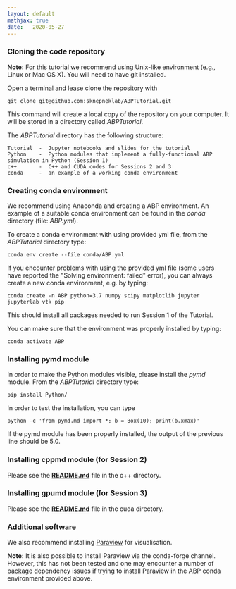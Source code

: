 ```yaml
---
layout: default
mathjax: true
date:   2020-05-27
---
```


### Cloning the code repository

**Note:** For this tutorial we recommend using Unix-like environment (e.g., Linux or Mac OS X). You will need to have git installed. 

Open a terminal and lease clone the repository with 

`git clone git@github.com:sknepneklab/ABPTutorial.git`

This command will create a local copy of the repository on your computer. It will be stored in a directory called *ABPTutorial*. 

The *ABPTutorial* directory has the following structure:

    Tutorial  -  Jupyter notebooks and slides for the tutorial
    Python    -  Python modules that implement a fully-functional ABP simulation in Python (Session 1)
    c++       -  C++ and CUDA codes for Sessions 2 and 3
    conda     -  an example of a working conda environment 

### Creating conda environment 

We recommend using Anaconda and creating a ABP environment. An example of a suitable conda environment can be found in the *conda* directory (file: *ABP.yml*).

To create a conda environment with using provided yml file, from the *ABPTutorial* directory type:

`conda env create --file conda/ABP.yml`

If you encounter problems with using the provided yml file (some users have reported the "Solving environment: failed" error), you can always create a new conda environment, e.g. by typing:

`conda create -n ABP python=3.7 numpy scipy matplotlib jupyter jupyterlab vtk pip`

This should install all packages needed to run Session 1 of the Tutorial. 

You can make sure that the environment was properly installed by typing:

`conda activate ABP`


### Installing pymd module

In order to make the Python modules visible, please install the *pymd* module. From the *ABPTutorial* directory type:

`pip install Python/`

In order to test the installation, you can type

`python -c 'from pymd.md import *; b = Box(10); print(b.xmax)'`

If the pymd module has been properly installed, the output of the previous line should be 5.0.

### Installing cppmd module (for Session 2)

Please see the [**README.md**](./c++/README.md) file in the c++ directory.

### Installing gpumd module (for Session 3)

Please see the [**README.md**](./cuda/README.md) file in the cuda directory.

### Additional software 

We also recommend installing [Paraview](https://www.paraview.org/download/) for visualisation.

**Note:** It is also possible to install Paraview via the conda-forge channel. However, this has not been tested and one may encounter a number of package dependency issues if trying to install Paraview in the ABP conda environment provided above. 

